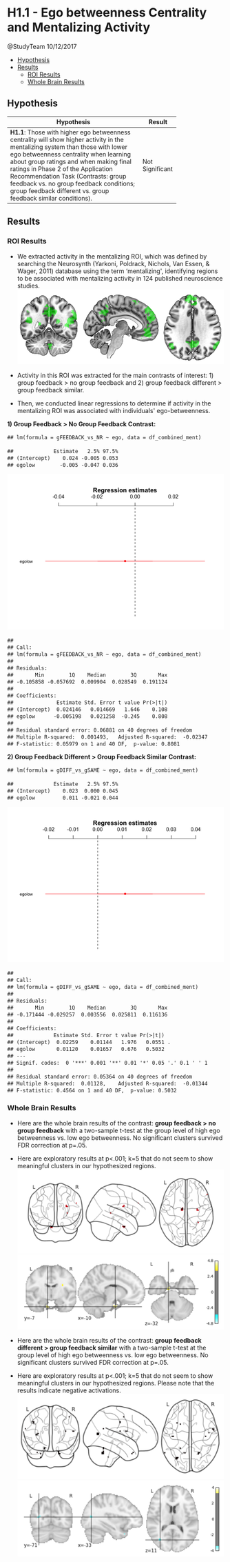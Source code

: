 H1.1 - Ego betweenness Centrality and Mentalizing Activity
================
@StudyTeam
10/12/2017

-   [Hypothesis](#hypothesis)
-   [Results](#results)
    -   [ROI Results](#roi-results)
    -   [Whole Brain Results](#whole-brain-results)

Hypothesis
----------

<table style="width:78%;">
<colgroup>
<col width="72%" />
<col width="5%" />
</colgroup>
<thead>
<tr class="header">
<th>Hypothesis</th>
<th>Result</th>
</tr>
</thead>
<tbody>
<tr class="odd">
<td><strong>H1.1</strong>: Those with higher ego betweenness centrality will show higher activity in the mentalizing system than those with lower ego betweenness centrality when learning about group ratings and when making final ratings in Phase 2 of the Application Recommendation Task (Contrasts: group feedback vs. no group feedback conditions; group feedback different vs. group feedback similar conditions).</td>
<td>Not Significant</td>
</tr>
</tbody>
</table>

Results
-------

### ROI Results

-   We extracted activity in the mentalizing ROI, which was defined by searching the Neurosynth (Yarkoni, Poldrack, Nichols, Van Essen, & Wager, 2011) database using the term ‘mentalizing', identifying regions to be associated with mentalizing activity in 124 published neuroscience studies. ![](img/neurosynth_ment.png)

-   Activity in this ROI was extracted for the main contrasts of interest: 1) group feedback &gt; no group feedback and 2) group feedback different &gt; group feedback similar.
-   Then, we conducted linear regressions to determine if activity in the mentalizing ROI was associated with individuals' ego-betweenness.

<strong>1) Group Feedback &gt; No Group Feedback Contrast:</strong>

    ## lm(formula = gFEEDBACK_vs_NR ~ ego, data = df_combined_ment)

    ##             Estimate   2.5% 97.5%
    ## (Intercept)    0.024 -0.005 0.053
    ## egolow        -0.005 -0.047 0.036

![](H1.1_files/figure-markdown_github-ascii_identifiers/unnamed-chunk-7-1.png)

    ## 
    ## Call:
    ## lm(formula = gFEEDBACK_vs_NR ~ ego, data = df_combined_ment)
    ## 
    ## Residuals:
    ##       Min        1Q    Median        3Q       Max 
    ## -0.105858 -0.057692  0.009904  0.028549  0.191124 
    ## 
    ## Coefficients:
    ##              Estimate Std. Error t value Pr(>|t|)
    ## (Intercept)  0.024146   0.014669   1.646    0.108
    ## egolow      -0.005198   0.021258  -0.245    0.808
    ## 
    ## Residual standard error: 0.06881 on 40 degrees of freedom
    ## Multiple R-squared:  0.001493,   Adjusted R-squared:  -0.02347 
    ## F-statistic: 0.05979 on 1 and 40 DF,  p-value: 0.8081

<strong>2) Group Feedback Different &gt; Group Feedback Similar Contrast:</strong>

    ## lm(formula = gDIFF_vs_gSAME ~ ego, data = df_combined_ment)

    ##             Estimate   2.5% 97.5%
    ## (Intercept)    0.023  0.000 0.045
    ## egolow         0.011 -0.021 0.044

![](H1.1_files/figure-markdown_github-ascii_identifiers/unnamed-chunk-9-1.png)

    ## 
    ## Call:
    ## lm(formula = gDIFF_vs_gSAME ~ ego, data = df_combined_ment)
    ## 
    ## Residuals:
    ##       Min        1Q    Median        3Q       Max 
    ## -0.171444 -0.029257  0.003556  0.025811  0.116136 
    ## 
    ## Coefficients:
    ##             Estimate Std. Error t value Pr(>|t|)  
    ## (Intercept)  0.02259    0.01144   1.976   0.0551 .
    ## egolow       0.01120    0.01657   0.676   0.5032  
    ## ---
    ## Signif. codes:  0 '***' 0.001 '**' 0.01 '*' 0.05 '.' 0.1 ' ' 1
    ## 
    ## Residual standard error: 0.05364 on 40 degrees of freedom
    ## Multiple R-squared:  0.01128,    Adjusted R-squared:  -0.01344 
    ## F-statistic: 0.4564 on 1 and 40 DF,  p-value: 0.5032

### Whole Brain Results

-   Here are the whole brain results of the contrast: <strong>group feedback &gt; no group feedback</strong> with a two-sample t-test at the group level of high ego betweenness vs. low ego betweenness. No significant clusters survived FDR correction at p=.05.
-   Here are exploratory results at p&lt;.001; k=5 that do not seem to show meaningful clusters in our hypothesized regions. ![](img/H1_1_ego_betweenness_gDIFF_vs_NR.png) ![](img/H1_1_ego_betweenness_gDIFF_vs_NR_2.png)

-   Here are the whole brain results of the contrast: <strong>group feedback different &gt; group feedback similar</strong> with a two-sample t-test at the group level of high ego betweenness vs. low ego betweenness. No significant clusters survived FDR correction at p=.05.
-   Here are exploratory results at p&lt;.001; k=5 that do not seem to show meaningful clusters in our hypothesized regions. Please note that the results indicate negative activations. ![](img/H1_1_ego_betweenness_gDIFF_vs_gSAME.png) ![](img/H1_1_ego_betweenness_gDIFF_vs_gSAME_2.png)
